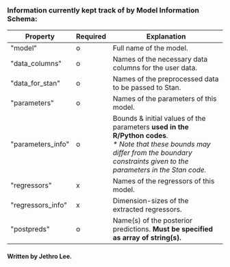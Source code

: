 ### Information currently kept track of by Model Information Schema:
Property | Required | Explanation
-|-|-
"model" | o | Full name of the model.
"data_columns" | o | Names of the necessary data columns for the user data.
"data_for_stan" | o | Names of the preprocessed data to be passed to Stan.
"parameters" | o | Names of the parameters of this model.
"parameters_info" | o | Bounds & initial values of the parameters **used in the R/Python codes**.</br> *\* Note that these bounds may differ from the boundary constraints given to the parameters in the Stan code.*
"regressors" | x | Names of the regressors of this model.
"regressors_info" | x | Dimension-sizes of the extracted regressors.
"postpreds" | o | Name(s) of the posterior predictions. **Must be specified as array of string(s).**

#### Written by Jethro Lee.
